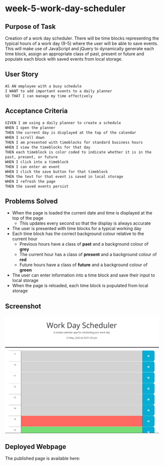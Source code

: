 # week-5-work-day-scheduler

## Purpose of Task

Creation of a work day scheduler. There will be time blocks representing the typical hours of a work day (9-5) where the user will be able to save events. This will make use of JavaScript and jQuery to dynamically generate each time block, assign an appropriate class of past, present or future and populate each block with saved events from local storage.

## User Story

```
AS AN employee with a busy schedule
I WANT to add important events to a daily planner
SO THAT I can manage my time effectively
```

## Acceptance Criteria

```
GIVEN I am using a daily planner to create a schedule
WHEN I open the planner
THEN the current day is displayed at the top of the calendar
WHEN I scroll down
THEN I am presented with timeblocks for standard business hours
WHEN I view the timeblocks for that day
THEN each timeblock is color coded to indicate whether it is in the past, present, or future
WHEN I click into a timeblock
THEN I can enter an event
WHEN I click the save button for that timeblock
THEN the text for that event is saved in local storage
WHEN I refresh the page
THEN the saved events persist
```

## Problems Solved

- When the page is loaded the current date and time is displayed at the top of the page
    - This updates every second so that the display is always accurate
- The user is presented with time blocks for a typical working day
- Each time block has the correct background colour relative to the current hour
    - Previous hours have a class of **past** and a background colour of **grey**
    - The current hour has a class of **present** and a background colour of **red**
    - Future hours have a class of **future** and a background colour of **green**
- The user can enter information into a time block and save their input to local storage
- When the page is reloaded, each time block is populated from local storage

## Screenshot

![Webpage Screenshot](./assets/images/screenshot-of-webpage.jpg)

## Deployed Webpage

The published page is available here: 